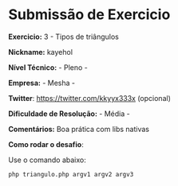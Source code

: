 # Submissão de Exercicio

**Exercicio:** 3 - Tipos de triângulos

**Nickname:** kayehol

**Nível Técnico:** - Pleno -

**Empresa:** - Mesha -

**Twitter**: https://twitter.com/kkyyx333x (opcional)

**Dificuldade de Resolução:** - Média -

**Comentários:** Boa prática com libs nativas

**Como rodar o desafio**: 

Use o comando abaixo: 
```bash
php triangulo.php argv1 argv2 argv3
```
